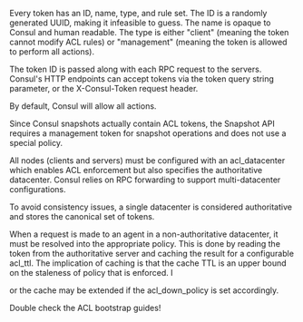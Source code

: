 Every token has an ID, name, type, and rule set. The ID is a randomly generated UUID, making it infeasible to guess. The name is opaque to Consul and human readable. The type is either "client" (meaning the token cannot modify ACL rules) or "management" (meaning the token is allowed to perform all actions).

The token ID is passed along with each RPC request to the servers. Consul's HTTP endpoints can accept tokens via the token query string parameter, or the X-Consul-Token request header.

By default, Consul will allow all actions.

Since Consul snapshots actually contain ACL tokens, the Snapshot API requires a management token for snapshot operations and does not use a special policy.

All nodes (clients and servers) must be configured with an acl_datacenter which enables ACL enforcement but also specifies the authoritative datacenter. Consul relies on RPC forwarding to support multi-datacenter configurations.

To avoid consistency issues, a single datacenter is considered authoritative and stores the canonical set of tokens.

When a request is made to an agent in a non-authoritative datacenter, it must be resolved into the appropriate policy. This is done by reading the token from the authoritative server and caching the result for a configurable acl_ttl. The implication of caching is that the cache TTL is an upper bound on the staleness of policy that is enforced. I

or the cache may be extended if the acl_down_policy is set accordingly.

Double check the ACL bootstrap guides!
